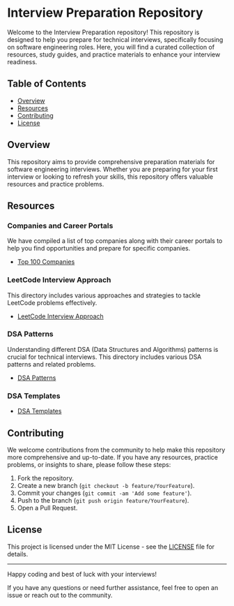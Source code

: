 # Interview Preparation Repository

Welcome to the Interview Preparation repository! This repository is designed to help you prepare for technical interviews, specifically focusing on software engineering roles. Here, you will find a curated collection of resources, study guides, and practice materials to enhance your interview readiness.

## Table of Contents

- [Overview](#overview)
- [Resources](#resources)
- [Contributing](#contributing)
- [License](#license)

## Overview

This repository aims to provide comprehensive preparation materials for software engineering interviews. Whether you are preparing for your first interview or looking to refresh your skills, this repository offers valuable resources and practice problems.

## Resources

### Companies and Career Portals

We have compiled a list of top companies along with their career portals to help you find opportunities and prepare for specific companies.

- [Top 100 Companies](List-of-Companies)

### LeetCode Interview Approach

This directory includes various approaches and strategies to tackle LeetCode problems effectively.

- [LeetCode Interview Approach](Leetcode-Interview-Approach)

### DSA Patterns

Understanding different DSA (Data Structures and Algorithms) patterns is crucial for technical interviews. This directory includes various DSA patterns and related problems.

- [DSA Patterns](DSA-Patterns)

### DSA Templates

- [DSA Templates](DSA-Templates)

## Contributing

We welcome contributions from the community to help make this repository more comprehensive and up-to-date. If you have any resources, practice problems, or insights to share, please follow these steps:

1. Fork the repository.
2. Create a new branch (`git checkout -b feature/YourFeature`).
3. Commit your changes (`git commit -am 'Add some feature'`).
4. Push to the branch (`git push origin feature/YourFeature`).
5. Open a Pull Request.

## License

This project is licensed under the MIT License - see the [LICENSE](LICENSE) file for details.

---

Happy coding and best of luck with your interviews!

If you have any questions or need further assistance, feel free to open an issue or reach out to the community.
